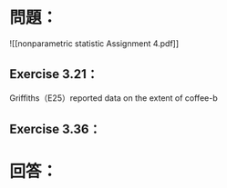 # 問題：
![[nonparametric statistic Assignment 4.pdf]]
## Exercise 3.21：
Griffiths（E25）reported data on the extent of coffee-b
## Exercise 3.36：
# 回答：